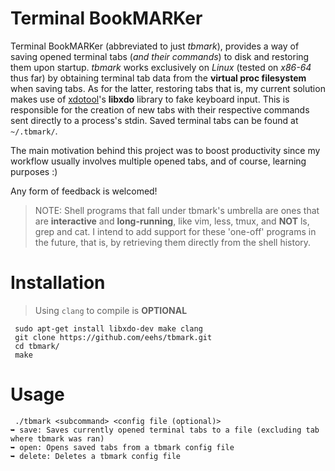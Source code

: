 Terminal BookMARKer
===================
Terminal BookMARKer (abbreviated to just *tbmark*), provides a way of saving opened terminal tabs (*and their commands*) to disk and restoring them upon startup. *tbmark* works exclusively on *Linux* (tested on *x86-64* thus far) by obtaining terminal tab data from the **virtual proc filesystem** when saving tabs. As for the latter, restoring tabs that is, my current solution makes use of [xdotool](https://github.com/jordansissel/xdotool)'s **libxdo** library to fake keyboard input. This is responsible for the creation of new tabs with their respective commands sent directly to a process's stdin. Saved terminal tabs can be found at `~/.tbmark/`.

The main motivation behind this project was to boost productivity since my workflow usually involves multiple opened tabs, and of course, learning purposes :)

Any form of feedback is welcomed!

> NOTE: Shell programs that fall under tbmark's umbrella are ones that are **interactive** and **long-running**, like vim, less, tmux, and **NOT** ls, grep and cat. I intend to add support for these 'one-off' programs in the future, that is, by retrieving them directly from the shell history.

Installation
============
> Using `clang` to compile is **OPTIONAL**
```
 sudo apt-get install libxdo-dev make clang
 git clone https://github.com/eehs/tbmark.git
 cd tbmark/
 make
```

Usage
=====
```
 ./tbmark <subcommand> <config file (optional)>
➥ save: Saves currently opened terminal tabs to a file (excluding tab where tbmark was ran)
➥ open: Opens saved tabs from a tbmark config file
➥ delete: Deletes a tbmark config file
```
